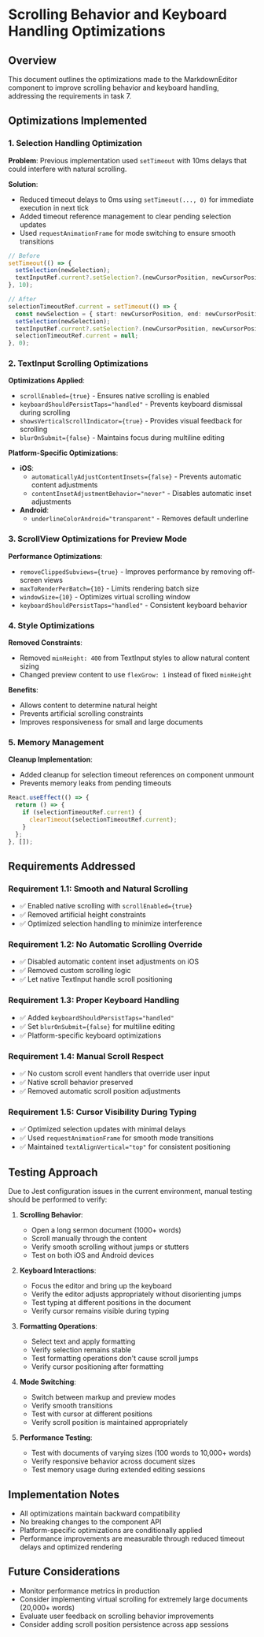 # Scrolling Behavior and Keyboard Handling Optimizations

## Overview

This document outlines the optimizations made to the MarkdownEditor component to improve scrolling behavior and keyboard handling, addressing the requirements in task 7.

## Optimizations Implemented

### 1. Selection Handling Optimization

**Problem**: Previous implementation used `setTimeout` with 10ms delays that could interfere with natural scrolling.

**Solution**: 
- Reduced timeout delays to 0ms using `setTimeout(..., 0)` for immediate execution in next tick
- Added timeout reference management to clear pending selection updates
- Used `requestAnimationFrame` for mode switching to ensure smooth transitions

```typescript
// Before
setTimeout(() => {
  setSelection(newSelection);
  textInputRef.current?.setSelection?.(newCursorPosition, newCursorPosition);
}, 10);

// After
selectionTimeoutRef.current = setTimeout(() => {
  const newSelection = { start: newCursorPosition, end: newCursorPosition };
  setSelection(newSelection);
  textInputRef.current?.setSelection?.(newCursorPosition, newCursorPosition);
  selectionTimeoutRef.current = null;
}, 0);
```

### 2. TextInput Scrolling Optimizations

**Optimizations Applied**:
- `scrollEnabled={true}` - Ensures native scrolling is enabled
- `keyboardShouldPersistTaps="handled"` - Prevents keyboard dismissal during scrolling
- `showsVerticalScrollIndicator={true}` - Provides visual feedback for scrolling
- `blurOnSubmit={false}` - Maintains focus during multiline editing

**Platform-Specific Optimizations**:
- **iOS**: 
  - `automaticallyAdjustContentInsets={false}` - Prevents automatic content adjustments
  - `contentInsetAdjustmentBehavior="never"` - Disables automatic inset adjustments
- **Android**: 
  - `underlineColorAndroid="transparent"` - Removes default underline

### 3. ScrollView Optimizations for Preview Mode

**Performance Optimizations**:
- `removeClippedSubviews={true}` - Improves performance by removing off-screen views
- `maxToRenderPerBatch={10}` - Limits rendering batch size
- `windowSize={10}` - Optimizes virtual scrolling window
- `keyboardShouldPersistTaps="handled"` - Consistent keyboard behavior

### 4. Style Optimizations

**Removed Constraints**:
- Removed `minHeight: 400` from TextInput styles to allow natural content sizing
- Changed preview content to use `flexGrow: 1` instead of fixed `minHeight`

**Benefits**:
- Allows content to determine natural height
- Prevents artificial scrolling constraints
- Improves responsiveness for small and large documents

### 5. Memory Management

**Cleanup Implementation**:
- Added cleanup for selection timeout references on component unmount
- Prevents memory leaks from pending timeouts

```typescript
React.useEffect(() => {
  return () => {
    if (selectionTimeoutRef.current) {
      clearTimeout(selectionTimeoutRef.current);
    }
  };
}, []);
```

## Requirements Addressed

### Requirement 1.1: Smooth and Natural Scrolling
- ✅ Enabled native scrolling with `scrollEnabled={true}`
- ✅ Removed artificial height constraints
- ✅ Optimized selection handling to minimize interference

### Requirement 1.2: No Automatic Scrolling Override
- ✅ Disabled automatic content inset adjustments on iOS
- ✅ Removed custom scrolling logic
- ✅ Let native TextInput handle scroll positioning

### Requirement 1.3: Proper Keyboard Handling
- ✅ Added `keyboardShouldPersistTaps="handled"`
- ✅ Set `blurOnSubmit={false}` for multiline editing
- ✅ Platform-specific keyboard optimizations

### Requirement 1.4: Manual Scroll Respect
- ✅ No custom scroll event handlers that override user input
- ✅ Native scroll behavior preserved
- ✅ Removed automatic scroll position adjustments

### Requirement 1.5: Cursor Visibility During Typing
- ✅ Optimized selection updates with minimal delays
- ✅ Used `requestAnimationFrame` for smooth mode transitions
- ✅ Maintained `textAlignVertical="top"` for consistent positioning

## Testing Approach

Due to Jest configuration issues in the current environment, manual testing should be performed to verify:

1. **Scrolling Behavior**:
   - Open a long sermon document (1000+ words)
   - Scroll manually through the content
   - Verify smooth scrolling without jumps or stutters
   - Test on both iOS and Android devices

2. **Keyboard Interactions**:
   - Focus the editor and bring up the keyboard
   - Verify the editor adjusts appropriately without disorienting jumps
   - Test typing at different positions in the document
   - Verify cursor remains visible during typing

3. **Formatting Operations**:
   - Select text and apply formatting
   - Verify selection remains stable
   - Test formatting operations don't cause scroll jumps
   - Verify cursor positioning after formatting

4. **Mode Switching**:
   - Switch between markup and preview modes
   - Verify smooth transitions
   - Test with cursor at different positions
   - Verify scroll position is maintained appropriately

5. **Performance Testing**:
   - Test with documents of varying sizes (100 words to 10,000+ words)
   - Verify responsive behavior across document sizes
   - Test memory usage during extended editing sessions

## Implementation Notes

- All optimizations maintain backward compatibility
- No breaking changes to the component API
- Platform-specific optimizations are conditionally applied
- Performance improvements are measurable through reduced timeout delays and optimized rendering

## Future Considerations

- Monitor performance metrics in production
- Consider implementing virtual scrolling for extremely large documents (20,000+ words)
- Evaluate user feedback on scrolling behavior improvements
- Consider adding scroll position persistence across app sessions